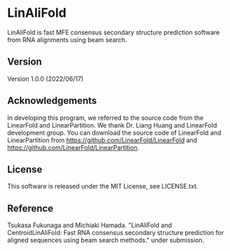 
# LinAliFold
LinAliFold is fast MFE consensus secondary structure prediction software from RNA alignments using beam search.

## Version
Version 1.0.0 (2022/06/17)

## Acknowledgements
In developing this program, we referred to the source code from the LinearFold and LinearPartition. We thank Dr. Liang Huang and LinearFold development group. You can download the source code of LinearFold and LinearPartition from https://github.com/LinearFold/LinearFold and https://github.com/LinearFold/LinearPartition. 

## License
This software is released under the MIT License, see LICENSE.txt.  

## Reference
Tsukasa Fukunaga and Michiaki Hamada. "LinAliFold and CentroidLinAliFold: Fast RNA consensus secondary structure prediction for aligned sequences using beam search methods." under submission.
